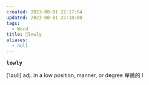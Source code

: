 ```yaml
---
created: 2023-08-01 22:17:54
updated: 2023-08-01 22:18:08
tags:
  - Word
title: 📖lowly
aliases:
  - null
---
```


<pre><strong>lowly</strong></pre>
[ˈləʊli]
adj. in a low position, manner, or degree 卑微的
l